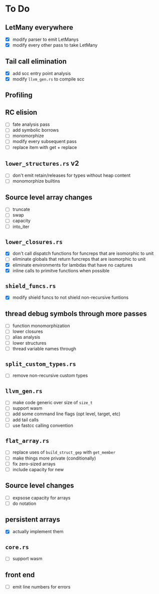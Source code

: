 # To Do

## LetMany everywhere
- [x] modify parser to emit LetManys
- [x] modify every other pass to take LetMany

## Tail call elimination
- [X] add scc entry point analysis
- [X] modify `llvm_gen.rs` to compile scc

## Profiling

## RC elision
- [ ] fate analysis pass
- [ ] add symbolic borrows
- [ ] monomorphize
- [ ] modify every subsequent pass
- [ ] replace item with get + replace

## `lower_structures.rs` v2
- [ ] don't emit retain/releases for types without heap content
- [ ] monomorphize builtins

## Source level array changes
- [ ] truncate
- [ ] swap
- [ ] capacity
- [ ] into_iter

## `lower_closures.rs`
- [x] don't call dispatch functions for funcreps that are isomorphic to unit
- [ ] eliminate globals that return funcreps that are isomorphic to unit
- [x] eliminate environments for lambdas that have no captures
- [x] inline calls to primitve functions when possible

## `shield_funcs.rs`

- [x] modify shield funcs to not shield non-recursive funtions


## thread debug symbols through more passes
- [ ] function monomorphization
- [ ] lower closures
- [ ] alias analysis
- [ ] lower structures
- [ ] thread variable names through

## `split_custom_types.rs`
- [ ] remove non-recursive custom types

## `llvm_gen.rs`
- [ ] make code generic over size of `size_t`
- [ ] support wasm
- [ ] add some command line flags (opt level, target, etc)
- [ ] add tail calls
- [ ] use fastcc calling convention

## `flat_array.rs`
- [ ] replace uses of `build_struct_gep` with `get_member`
- [ ] make things more private (conditionally)
- [ ] fix zero-sized arrays
- [ ] include capacity for new

## Source level changes
- [ ] expsose capacity for arrays
- [ ] do notation

## persistent arrays
- [X] actually implement them

## `core.rs`
- [ ] support wasm

## front end
- [ ] emit line numbers for errors
